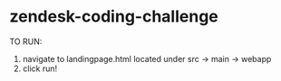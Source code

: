# zendesk-coding-challenge

TO RUN:

1) navigate to landingpage.html located under src -> main -> webapp
2) click run!
